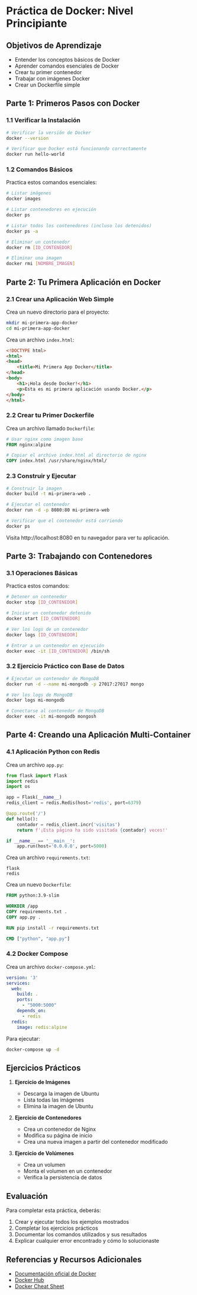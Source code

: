 # Práctica de Docker: Nivel Principiante

## Objetivos de Aprendizaje
- Entender los conceptos básicos de Docker
- Aprender comandos esenciales de Docker
- Crear tu primer contenedor
- Trabajar con imágenes Docker
- Crear un Dockerfile simple

## Parte 1: Primeros Pasos con Docker

### 1.1 Verificar la Instalación
```bash
# Verificar la versión de Docker
docker --version

# Verificar que Docker está funcionando correctamente
docker run hello-world
```

### 1.2 Comandos Básicos
Practica estos comandos esenciales:
```bash
# Listar imágenes
docker images

# Listar contenedores en ejecución
docker ps

# Listar todos los contenedores (incluso los detenidos)
docker ps -a

# Eliminar un contenedor
docker rm [ID_CONTENEDOR]

# Eliminar una imagen
docker rmi [NOMBRE_IMAGEN]
```

## Parte 2: Tu Primera Aplicación en Docker

### 2.1 Crear una Aplicación Web Simple
Crea un nuevo directorio para el proyecto:
```bash
mkdir mi-primera-app-docker
cd mi-primera-app-docker
```

Crea un archivo `index.html`:
```html
<!DOCTYPE html>
<html>
<head>
    <title>Mi Primera App Docker</title>
</head>
<body>
    <h1>¡Hola desde Docker!</h1>
    <p>Esta es mi primera aplicación usando Docker.</p>
</body>
</html>
```

### 2.2 Crear tu Primer Dockerfile
Crea un archivo llamado `Dockerfile`:
```dockerfile
# Usar nginx como imagen base
FROM nginx:alpine

# Copiar el archivo index.html al directorio de nginx
COPY index.html /usr/share/nginx/html/
```

### 2.3 Construir y Ejecutar
```bash
# Construir la imagen
docker build -t mi-primera-web .

# Ejecutar el contenedor
docker run -d -p 8080:80 mi-primera-web

# Verificar que el contenedor está corriendo
docker ps
```

Visita http://localhost:8080 en tu navegador para ver tu aplicación.

## Parte 3: Trabajando con Contenedores

### 3.1 Operaciones Básicas
Practica estos comandos:
```bash
# Detener un contenedor
docker stop [ID_CONTENEDOR]

# Iniciar un contenedor detenido
docker start [ID_CONTENEDOR]

# Ver los logs de un contenedor
docker logs [ID_CONTENEDOR]

# Entrar a un contenedor en ejecución
docker exec -it [ID_CONTENEDOR] /bin/sh
```

### 3.2 Ejercicio Práctico con Base de Datos
```bash
# Ejecutar un contenedor de MongoDB
docker run -d --name mi-mongodb -p 27017:27017 mongo

# Ver los logs de MongoDB
docker logs mi-mongodb

# Conectarse al contenedor de MongoDB
docker exec -it mi-mongodb mongosh
```

## Parte 4: Creando una Aplicación Multi-Container

### 4.1 Aplicación Python con Redis
Crea un archivo `app.py`:
```python
from flask import Flask
import redis
import os

app = Flask(__name__)
redis_client = redis.Redis(host='redis', port=6379)

@app.route('/')
def hello():
    contador = redis_client.incr('visitas')
    return f'¡Esta página ha sido visitada {contador} veces!'

if __name__ == '__main__':
    app.run(host='0.0.0.0', port=5000)
```

Crea un archivo `requirements.txt`:
```
flask
redis
```

Crea un nuevo `Dockerfile`:
```dockerfile
FROM python:3.9-slim

WORKDIR /app
COPY requirements.txt .
COPY app.py .

RUN pip install -r requirements.txt

CMD ["python", "app.py"]
```

### 4.2 Docker Compose
Crea un archivo `docker-compose.yml`:
```yaml
version: '3'
services:
  web:
    build: .
    ports:
      - "5000:5000"
    depends_on:
      - redis
  redis:
    image: redis:alpine
```

Para ejecutar:
```bash
docker-compose up -d
```

## Ejercicios Prácticos

1. **Ejercicio de Imágenes**
   - Descarga la imagen de Ubuntu
   - Lista todas las imágenes
   - Elimina la imagen de Ubuntu

2. **Ejercicio de Contenedores**
   - Crea un contenedor de Nginx
   - Modifica su página de inicio
   - Crea una nueva imagen a partir del contenedor modificado

3. **Ejercicio de Volúmenes**
   - Crea un volumen
   - Monta el volumen en un contenedor
   - Verifica la persistencia de datos

## Evaluación
Para completar esta práctica, deberás:
1. Crear y ejecutar todos los ejemplos mostrados
2. Completar los ejercicios prácticos
3. Documentar los comandos utilizados y sus resultados
4. Explicar cualquier error encontrado y cómo lo solucionaste

## Referencias y Recursos Adicionales
- [Documentación oficial de Docker](https://docs.docker.com/)
- [Docker Hub](https://hub.docker.com/)
- [Docker Cheat Sheet](https://www.docker.com/sites/default/files/d8/2019-09/docker-cheat-sheet.pdf)
